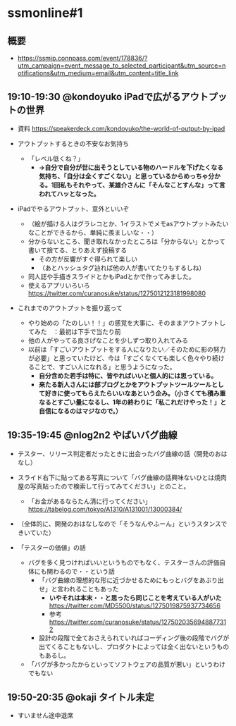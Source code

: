 # ssmonline#1

## 概要
* <https://ssmjp.connpass.com/event/178836/?utm_campaign=event_message_to_selected_participant&utm_source=notifications&utm_medium=email&utm_content=title_link>

## 19:10-19:30	@kondoyuko	iPadで広がるアウトプットの世界

* 資料 <https://speakerdeck.com/kondoyuko/the-world-of-output-by-ipad>

* アウトプットするときの不安なお気持ち
    * 「レベル低くね？」
        * **→自分で自分が世に出そうとしている物のハードルを下げたくなる気持ち、「自分は全くすごくない」と思っているからめっちゃ分かる。1回私もそれやって、某雄介さんに「そんなことすんな」って言われてハッとなった。**

*  iPadでやるアウトプット、意外といいぞ
    * （絵が描ける人はグラレコとか、1イラストでメモasアウトプットみたいなことができるから、単純に羨ましいな・・）
    * 分からないところ、聞き取れなかったところは「分からない」とかって書いて捨てる、とりあえず投稿する
        * その方が反響がすぐ得られて楽しい
        * （あとハッシュタグ辿れば他の人が書いてたりもするしね）
    * 同人誌や手描きスライドとかもiPadとかで作ってみました。
    * 使えるアプリいろいろ <https://twitter.com/curanosuke/status/1275012123181998080>

* これまでのアウトプットを振り返って
    * やり始めの「たのしい！！」の感覚を大事に、そのままアウトプットしてみた　：最初は下手で当たり前
    * 他の人がやってる良さげなことを少しずつ取り入れてみる
    * 以前は「すごいアウトプットをする人になりたい／そのために影の努力が必要」と思っていたけど、今は「すごくなくても楽しく色々やり続けることで、すごい人になれる」と思うようになった。
        * **自分含めた若手は特に、皆やればいいと個人的には思っている。**
        * **来たる新人さんには部ブログとかをアウトプットツールツールとして好きに使ってもらえたらいいなあという企み。（小さくても積み重なるとすごい量になるし、1年の終わりに「私これだけやった！」と自信になるのはマジなので。）**

## 19:35-19:45	@nlog2n2	やばいバグ曲線

* テスター、リリース判定者だったときに出会ったバグ曲線の話（開発のおはなし）
* スライド右下に貼ってある写真について「バグ曲線の話興味ないひとは焼肉屋の写真貼ったので検索して行ってみてください」とのこと。
    * 「お金があるならたん清に行ってください」 <https://tabelog.com/tokyo/A1310/A131001/13000384/>

* （全体的に、開発のおはなしなので「そうなんやふーん」というスタンスできいていた）
* 「テスターの価値」の話
    * バグを多く見つければいいというものでもなく、テスターさんの評価自体にも関わるので・・という話
        * 「バグ曲線の理想的な形に近づかせるためにもっとバグをあぶり出せ」と言われることもあった
            * **いやそれは本末・・と思ったら同じことを考えている人がいた** <https://twitter.com/MD5500/status/1275019875937734656>
            * 参考 <https://twitter.com/curanosuke/status/1275020356948877312>
        * 設計の段階で全ておさえられていればコーディング後の段階でバグが出てくることもないし、プロダクトによっては全く出ないというものもあるし。
    * 「バグが多かったからといってソフトウェアの品質が悪い」というわけでもない

## 19:50-20:35	@okaji	タイトル未定

* すいません途中退席